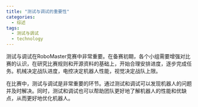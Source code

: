 ```yaml
---  
title: "测试与调试的重要性"  
categories:  
  - 综述  
tags: 
  - 测试与调试 
  - technology  
---  
```


测试与调试在RoboMaster竞赛中非常重要。在备赛初期，各个小组需要增强对比赛的认识，在研究比赛规则和开源资料的基础上，开始合理安排进度，逐步完成任务。机械决定战队进度，电控决定机器人性能，视觉决定战队上限。

在比赛中，测试与调试是非常重要的环节。通过测试和调试可以发现机器人的问题并及时解决。同时，测试和调试也可以帮助团队更好地了解机器人的性能和优缺点，从而更好地优化机器人。 

